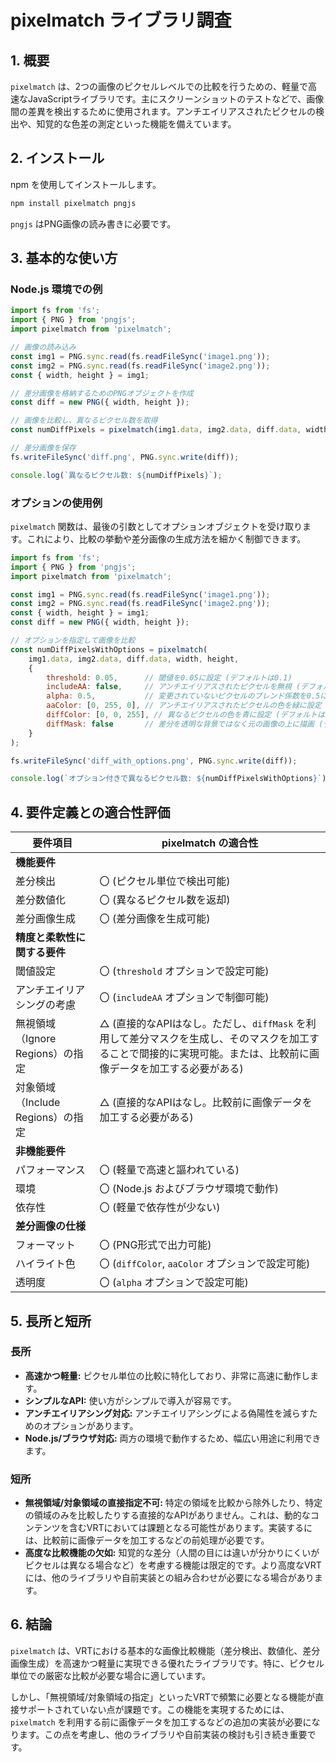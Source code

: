 # pixelmatch ライブラリ調査

## 1. 概要

`pixelmatch` は、2つの画像のピクセルレベルでの比較を行うための、軽量で高速なJavaScriptライブラリです。主にスクリーンショットのテストなどで、画像間の差異を検出するために使用されます。アンチエイリアスされたピクセルの検出や、知覚的な色差の測定といった機能を備えています。

## 2. インストール

npm を使用してインストールします。

```bash
npm install pixelmatch pngjs
```

`pngjs` はPNG画像の読み書きに必要です。

## 3. 基本的な使い方

### Node.js 環境での例

```javascript
import fs from 'fs';
import { PNG } from 'pngjs';
import pixelmatch from 'pixelmatch';

// 画像の読み込み
const img1 = PNG.sync.read(fs.readFileSync('image1.png'));
const img2 = PNG.sync.read(fs.readFileSync('image2.png'));
const { width, height } = img1;

// 差分画像を格納するためのPNGオブジェクトを作成
const diff = new PNG({ width, height });

// 画像を比較し、異なるピクセル数を取得
const numDiffPixels = pixelmatch(img1.data, img2.data, diff.data, width, height);

// 差分画像を保存
fs.writeFileSync('diff.png', PNG.sync.write(diff));

console.log(`異なるピクセル数: ${numDiffPixels}`);
```

### オプションの使用例

`pixelmatch` 関数は、最後の引数としてオプションオブジェクトを受け取ります。これにより、比較の挙動や差分画像の生成方法を細かく制御できます。

```javascript
import fs from 'fs';
import { PNG } from 'pngjs';
import pixelmatch from 'pixelmatch';

const img1 = PNG.sync.read(fs.readFileSync('image1.png'));
const img2 = PNG.sync.read(fs.readFileSync('image2.png'));
const { width, height } = img1;
const diff = new PNG({ width, height });

// オプションを指定して画像を比較
const numDiffPixelsWithOptions = pixelmatch(
    img1.data, img2.data, diff.data, width, height,
    {
        threshold: 0.05,      // 閾値を0.05に設定 (デフォルトは0.1)
        includeAA: false,     // アンチエイリアスされたピクセルを無視 (デフォルトはfalse)
        alpha: 0.5,           // 変更されていないピクセルのブレンド係数を0.5に設定 (デフォルトは0.1)
        aaColor: [0, 255, 0], // アンチエイリアスされたピクセルの色を緑に設定 (デフォルトは[255, 255, 0] - 黄色)
        diffColor: [0, 0, 255], // 異なるピクセルの色を青に設定 (デフォルトは[255, 0, 0] - 赤)
        diffMask: false       // 差分を透明な背景ではなく元の画像の上に描画 (デフォルトはfalse)
    }
);

fs.writeFileSync('diff_with_options.png', PNG.sync.write(diff));

console.log(`オプション付きで異なるピクセル数: ${numDiffPixelsWithOptions}`);
```

## 4. 要件定義との適合性評価

| 要件項目 | pixelmatch の適合性 |
|---|---|
| **機能要件** | |
| 差分検出 | 〇 (ピクセル単位で検出可能) |
| 差分数値化 | 〇 (異なるピクセル数を返却) |
| 差分画像生成 | 〇 (差分画像を生成可能) |
| **精度と柔軟性に関する要件** | |
| 閾値設定 | 〇 (`threshold` オプションで設定可能) |
| アンチエイリアシングの考慮 | 〇 (`includeAA` オプションで制御可能) |
| 無視領域（Ignore Regions）の指定 | △ (直接的なAPIはなし。ただし、`diffMask` を利用して差分マスクを生成し、そのマスクを加工することで間接的に実現可能。または、比較前に画像データを加工する必要がある) |
| 対象領域（Include Regions）の指定 | △ (直接的なAPIはなし。比較前に画像データを加工する必要がある) |
| **非機能要件** | |
| パフォーマンス | 〇 (軽量で高速と謳われている) |
| 環境 | 〇 (Node.js およびブラウザ環境で動作) |
| 依存性 | 〇 (軽量で依存性が少ない) |
| **差分画像の仕様** | |
| フォーマット | 〇 (PNG形式で出力可能) |
| ハイライト色 | 〇 (`diffColor`, `aaColor` オプションで設定可能) |
| 透明度 | 〇 (`alpha` オプションで設定可能) |

## 5. 長所と短所

### 長所

- **高速かつ軽量:** ピクセル単位の比較に特化しており、非常に高速に動作します。
- **シンプルなAPI:** 使い方がシンプルで導入が容易です。
- **アンチエイリアシング対応:** アンチエイリアシングによる偽陽性を減らすためのオプションがあります。
- **Node.js/ブラウザ対応:** 両方の環境で動作するため、幅広い用途に利用できます。

### 短所

- **無視領域/対象領域の直接指定不可:** 特定の領域を比較から除外したり、特定の領域のみを比較したりする直接的なAPIがありません。これは、動的なコンテンツを含むVRTにおいては課題となる可能性があります。実装するには、比較前に画像データを加工するなどの前処理が必要です。
- **高度な比較機能の欠如:** 知覚的な差分（人間の目には違いが分かりにくいがピクセルは異なる場合など）を考慮する機能は限定的です。より高度なVRTには、他のライブラリや自前実装との組み合わせが必要になる場合があります。

## 6. 結論

`pixelmatch` は、VRTにおける基本的な画像比較機能（差分検出、数値化、差分画像生成）を高速かつ軽量に実現できる優れたライブラリです。特に、ピクセル単位での厳密な比較が必要な場合に適しています。

しかし、「無視領域/対象領域の指定」といったVRTで頻繁に必要となる機能が直接サポートされていない点が課題です。この機能を実現するためには、`pixelmatch` を利用する前に画像データを加工するなどの追加の実装が必要になります。この点を考慮し、他のライブラリや自前実装の検討も引き続き重要です。
